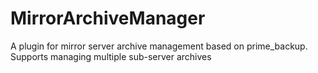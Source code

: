 # MirrorArchiveManager
A plugin for mirror server archive management based on prime_backup. Supports managing multiple sub-server archives
